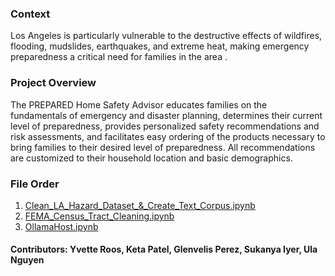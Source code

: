 ### Context
Los Angeles is particularly vulnerable to the destructive effects of wildfires, flooding, mudslides, earthquakes, and extreme heat, making emergency preparedness a critical need for families in the area .

### Project Overview
The PREPARED Home Safety Advisor educates families on the fundamentals of emergency and disaster planning, determines their current level of preparedness, provides personalized safety recommendations and risk assessments, and facilitates easy ordering of the products necessary to bring families to their desired level of preparedness. All recommendations are customized to their household location and basic demographics.

### File Order
1. [Clean_LA_Hazard_Dataset_&_Create_Text_Corpus.ipynb](https://github.com/PREPARED-AI-Studio-Project/PREPARED-Project/blob/main/Clean_LA_Hazard_Dataset_%26_Create_Text_Corpus.ipynb)
2. [FEMA_Census_Tract_Cleaning.ipynb](https://github.com/PREPARED-AI-Studio-Project/PREPARED-Project/blob/main/FEMA_Census_Tract_Cleaning.ipynb)
3. [OllamaHost.ipynb](https://github.com/PREPARED-AI-Studio-Project/PREPARED-Project/blob/main/OllamaHost.ipynb)

#### Contributors: Yvette Roos, Keta Patel, Glenvelis Perez, Sukanya Iyer, Ula Nguyen

